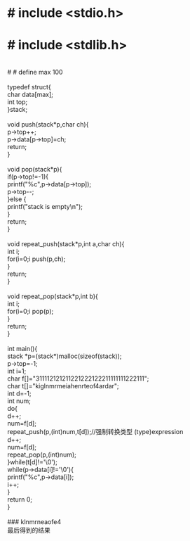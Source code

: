  # # include <stdio.h><br>
 # # include <stdlib.h><br>
<br>
 # # define max  100<br>
<br>
typedef struct{<br>
	char data[max];<br>
	int top;<br>
}stack;<br>
<br>
void push(stack*p,char ch){<br>
	p->top++;<br>
	p->data[p->top]=ch;<br>
	return;<br>
}<br>
<br>
void pop(stack*p){<br>
	if(p->top!=-1){<br>
	printf("%c",p->data[p->top]);<br>
	p->top--;<br>
	}else {<br>
	printf("stack is empty\n");<br>
	}<br>
	return;<br>
}<br>
<br>
void repeat_push(stack*p,int a,char ch){<br>
	int i;<br>
	for(i=0;i<a;i++){<br>
		push(p,ch);<br>
	}<br>
	return;<br>
}<br>
<br>
void repeat_pop(stack*p,int b){<br>
	int i;<br>
	for(i=0;i<b;i++){<br>
		pop(p);<br>
	}<br>
	return;<br>
}<br>
<br>
int main(){<br>
	stack *p=(stack*)malloc(sizeof(stack));<br>
	p->top=-1;<br>
	int i=1;<br>
	char f[]="311112121211221222122211111111222111";<br>
	char t[]="kiglnmrmeiahenrteof4ardar";<br>
	int d=-1;<br>
	int num;<br>
	do{<br>
		d++;<br>
		num=f[d];<br>
		repeat_push(p,(int)num,t[d]);//强制转换类型 (type)expression <br>
		d++;<br>
		num=f[d];<br>
		repeat_pop(p,(int)num);<br>
	}while(t[d]!='\0');<br>
	while(p->data[i]!='\0'){<br>
		printf("%c",p->data[i]);<br>
		i++;<br>
	}<br>
	return 0;<br>
}<br>
<br>
### klnmrneaofe4<br>
最后得到的结果